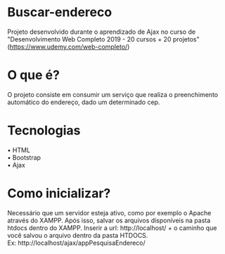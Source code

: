 # Buscar-endereco

Projeto desenvolvido durante o aprendizado de Ajax no curso de "Desenvolvimento Web Completo 2019 - 20 cursos + 20 projetos" (https://www.udemy.com/web-completo/)

# O que é?

O projeto consiste em consumir um serviço que realiza o preenchimento automático do endereço, dado um determinado cep.

# Tecnologias
• HTML<br>
• Bootstrap<br>
• Ajax

# Como inicializar?
Necessário que um servidor esteja ativo, como por exemplo o Apache através do XAMPP. Após isso, salvar os arquivos disponíveis na pasta htdocs dentro do XAMPP. Inserir a url: http://localhost/ + o caminho que você salvou o arquivo dentro da pasta HTDOCS. <br>
Ex: http://localhost/ajax/appPesquisaEndereco/
